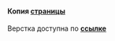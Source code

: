 #### Копия __[страницы](https://developer.github.com/)__
Верстка доступна по __[ссылке](https://denvy47.github.io/GitAPI/index.html)__
